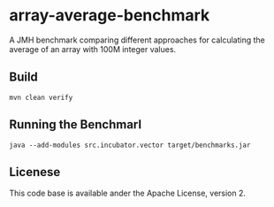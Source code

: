 # array-average-benchmark

A JMH benchmark comparing different approaches for calculating the average of an array with 100M integer values.

## Build

```
mvn clean verify
```

## Running the Benchmarl

```
java --add-modules src.incubator.vector target/benchmarks.jar
```

## Licenese

This code base is available ander the Apache License, version 2.
